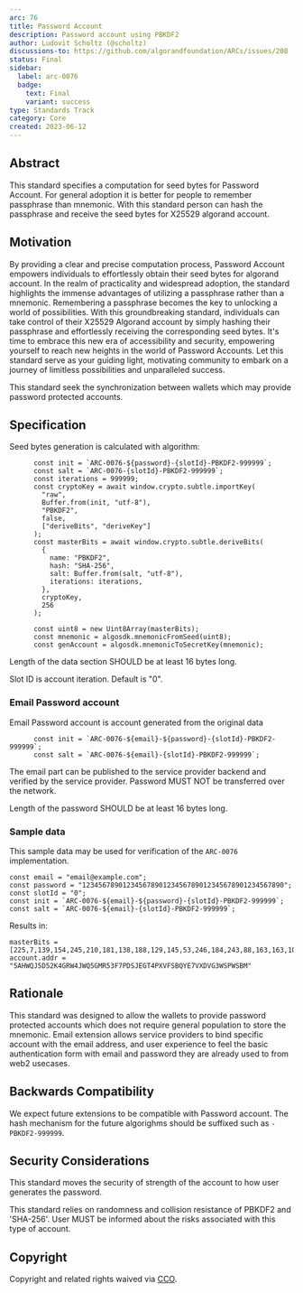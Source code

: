 ```yaml
---
arc: 76
title: Password Account
description: Password account using PBKDF2
author: Ludovit Scholtz (@scholtz)
discussions-to: https://github.com/algorandfoundation/ARCs/issues/208
status: Final
sidebar:
  label: arc-0076
  badge:
    text: Final
    variant: success
type: Standards Track
category: Core
created: 2023-06-12
---
```


## Abstract

This standard specifies a computation for seed bytes for Password Account. For general adoption it is better for people to remember passphrase than mnemonic. With this standard person can hash the passphrase and receive the seed bytes for X25529 algorand account.

## Motivation

By providing a clear and precise computation process, Password Account empowers individuals to effortlessly obtain their seed bytes for algorand account. In the realm of practicality and widespread adoption, the standard highlights the immense advantages of utilizing a passphrase rather than a mnemonic. Remembering a passphrase becomes the key to unlocking a world of possibilities. With this groundbreaking standard, individuals can take control of their X25529 Algorand account by simply hashing their passphrase and effortlessly receiving the corresponding seed bytes. It's time to embrace this new era of accessibility and security, empowering yourself to reach new heights in the world of Password Accounts. Let this standard serve as your guiding light, motivating community to embark on a journey of limitless possibilities and unparalleled success.

This standard seek the synchronization between wallets which may provide password protected accounts.

## Specification

Seed bytes generation is calculated with algorithm:

```
      const init = `ARC-0076-${password}-{slotId}-PBKDF2-999999`;
      const salt = `ARC-0076-{slotId}-PBKDF2-999999`;
      const iterations = 999999;
      const cryptoKey = await window.crypto.subtle.importKey(
        "raw",
        Buffer.from(init, "utf-8"),
        "PBKDF2",
        false,
        ["deriveBits", "deriveKey"]
      );
      const masterBits = await window.crypto.subtle.deriveBits(
        {
          name: "PBKDF2",
          hash: "SHA-256",
          salt: Buffer.from(salt, "utf-8"),
          iterations: iterations,
        },
        cryptoKey,
        256
      );

      const uint8 = new Uint8Array(masterBits);
      const mnemonic = algosdk.mnemonicFromSeed(uint8);
      const genAccount = algosdk.mnemonicToSecretKey(mnemonic);
```

Length of the data section SHOULD be at least 16 bytes long.

Slot ID is account iteration. Default is "0".

### Email Password account

Email Password account is account generated from the original data

```
      const init = `ARC-0076-${email}-${password}-{slotId}-PBKDF2-999999`;
      const salt = `ARC-0076-${email}-{slotId}-PBKDF2-999999`;
```

The email part can be published to the service provider backend and verified by the service provider. Password MUST NOT be transferred over the network.

Length of the password SHOULD be at least 16 bytes long.

### Sample data

This sample data may be used for verification of the `ARC-0076` implementation.

```
const email = "email@example.com";
const password = "12345678901234567890123456789012345678901234567890";
const slotId = "0";
const init = `ARC-0076-${email}-${password}-{slotId}-PBKDF2-999999`;
const salt = `ARC-0076-${email}-{slotId}-PBKDF2-999999`;
```

Results in:

```
masterBits = [225,7,139,154,245,210,181,138,188,129,145,53,246,184,243,88,163,163,109,208,77,71,7,235,81,244,129,215,102,168,105,21]
account.addr = "5AHWQJ5D52K4GRW4JWQ5GMR53F7PDSJEGT4PXVFSBQYE7VXDVG3WSPWSBM"
```

## Rationale

This standard was designed to allow the wallets to provide password protected accounts which does not require general population to store the mnemonic. Email extension allows service providers to bind specific account with the email address, and user experience to feel the basic authentication form with email and password they are already used to from web2 usecases.

## Backwards Compatibility

We expect future extensions to be compatible with Password account. The hash mechanism for the future algorighms should be suffixed such as `-PBKDF2-999999`.

## Security Considerations

This standard moves the security of strength of the account to how user generates the password.

This standard relies on randomness and collision resistance of PBKDF2 and 'SHA-256'. User MUST be informed about the risks associated with this type of account.

## Copyright

Copyright and related rights waived via <a href="https://creativecommons.org/publicdomain/zero/1.0/">CCO</a>.
